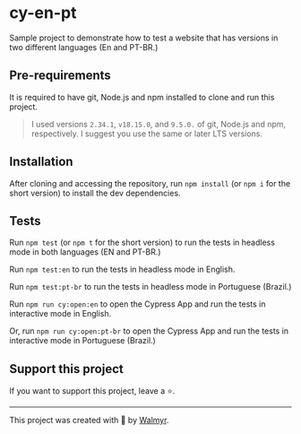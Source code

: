 # cy-en-pt

Sample project to demonstrate how to test a website that has versions in two different languages (En and PT-BR.)

## Pre-requirements

It is required to have git, Node.js and npm installed to clone and run this project.

> I used versions `2.34.1`, `v18.15.0`, and `9.5.0.` of git, Node.js and npm, respectively. I suggest you use the same or later LTS versions.

## Installation

After cloning and accessing the repository, run `npm install` (or `npm i` for the short version) to install the dev dependencies.

## Tests

Run `npm test` (or `npm t` for the short version) to run the tests in headless mode in both languages (EN and PT-BR.)

Run `npm test:en` to run the tests in headless mode in English.

Run `npm test:pt-br` to run the tests in headless mode in Portuguese (Brazil.)

Run `npm run cy:open:en` to open the Cypress App and run the tests in interactive mode in English.

Or, run `npm run cy:open:pt-br` to open the Cypress App and run the tests in interactive mode in Portuguese (Brazil.)

## Support this project

If you want to support this project, leave a ⭐.

___

This project was created with 💚 by [Walmyr](https://walmyr.dev).
